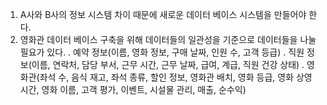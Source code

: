 1. A사와 B사의 정보 시스템 차이 때문에 새로운 데이터 베이스 시스템을 만들어야 한다.
2. 영화관 데이터 베이스 구축을 위해 데이터들의 일관성을 기준으로 데이터들을 나눌 필요가 있다.
. 예약 정보(이름, 영화 정보, 구매 날짜, 인원 수, 고객 등급)
. 직원 정보(이름, 연락처, 담당 부서, 근무 시간, 근무 날짜, 급여, 계급, 직원 건강 상태)
. 영화관(좌석 수, 음식 재고, 좌석 종류, 할인 정보, 영화관 배치, 영화 등급, 영화 상영 시간, 영화 이름, 고객 평가, 이벤트, 시설물 관리, 매출, 순수익)
